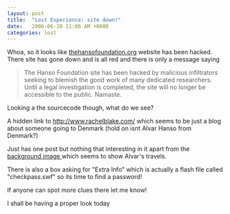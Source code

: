 ```yaml
---
layout: post
title:  "Lost Experience: site down!"
date:   2006-06-20 11:06 AM +0000
categories: lost
---
```

Whoa, so it looks like <a href="http://www.thehansofoundation.org/">thehansofoundation.org</a> website has been hacked. There site has gone down and is all red and there is only a message saying

<blockquote>
The Hanso Foundation site has been hacked by malicious infiltrators seeking to blemish the good work of many dedicated researchers. Until a legal investigation is completed, the site will no longer be accessible to the public. Namaste.
</blockquote>

Looking a the sourcecode though, what do we see?

A hidden link to <a href="http://www.rachelblake.com/">http://www.rachelblake.com/</a> which seems to be just a blog about someone going to Denmark (hold on isnt Alvar Hanso from Denmark?)

Just has one post but nothing that interesting in it apart from the <a href="http://www.rachelblake.com/img/europe-map_edit.jpg">background image </a> which seems to show Alvar's travels.

There is also a box asking for "Extra Info" which is actually a flash file called "checkpass.swf" so its time to find a password! 

If anyone can spot more clues there let me know!

I shall be having a proper look today
